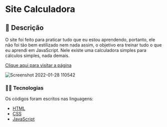 # Site Calculadora 

## 📑 Descrição
O site foi feito para praticar tudo que eu estou aprendendo, portanto, ele não foi tão bem estilizado nem nada assim, o objetivo era treinar tudo o que eu aprendi em JavaScript. Nele existe uma calculadora simples para cálculos simples, nada demais.

[Clique aqui para visitar a página](https://apenas-uma-calculadora.netlify.app/)

![Screenshot 2022-01-28 110542](https://user-images.githubusercontent.com/89041502/151561481-33562e48-f21a-4e08-bad7-cdf811149c30.png)

### 👨‍💻 Tecnologias
Os códigos foram escritos nas linguagens:

- [HTML](https://developer.mozilla.org/pt-BR/docs/Web/HTML)
- [CSS](https://developer.mozilla.org/pt-BR/docs/Web/CSS)
- [JavaScript](https://www.javascript.com/)
